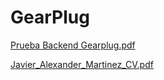 # GearPlug

[Prueba Backend Gearplug.pdf](https://github.com/horcks/GearPlug/files/9846987/Prueba.Backend.Gearplug.pdf)

[Javier_Alexander_Martinez_CV.pdf](https://github.com/horcks/GearPlug/files/9846992/Javier_Alexander_Martinez_CV.pdf)
